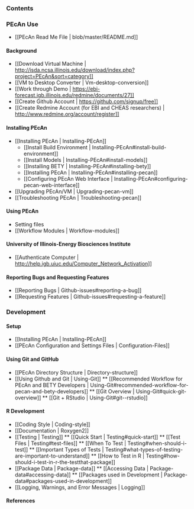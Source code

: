 ### Contents

### PEcAn Use
* [[PEcAn Read Me File | blob/master/README.md]]

#### Background
* [[Download Virtual Machine | http://isda.ncsa.illinois.edu/download/index.php?project=PEcAn&sort=category]]
* [[VM to Desktop Converter | Vm-desktop-conversion]]
* [[Work through Demo | https://ebi-forecast.igb.illinois.edu/redmine/documents/27]]
* [[Create Github Account | https://github.com/signup/free]]
* [[Create Redmine Account (for EBI and CHEAS researchers) | http://www.redmine.org/account/register]]

#### Installing PEcAn
* [[Installing PEcAn | Installing-PEcAn]]
  * [[Install Build Environment | Installing-PEcAn#install-build-environment]]
  * [[Install Models | Installing-PEcAn#install-models]]
  * [[Installing BETY | Installing-PEcAn#installing-bety]]
  * [[Installing PEcAn | Installing-PEcAn#installing-pecan]]
  * [[Configuring PEcAn Web Interface | Installing-PEcAn#configuring-pecan-web-interface]]
* [[Upgrading PEcAn/VM | Upgrading-pecan-vm]]
* [[Troubleshooting PEcAn | Troubleshooting-pecan]]

#### Using PEcAn 
* Setting files
* [[Workflow Modules | Workflow-modules]]

#### University of Illinois-Energy Biosciences Institute 
* [[Authenticate Computer | http://help.igb.uiuc.edu/Computer_Network_Activation]]

#### Reporting Bugs and Requesting Features
* [[Reporting Bugs | Github-issues#reporting-a-bug]]
* [[Requesting Features | Github-issues#requesting-a-feature]]

### Development

#### Setup
* [[Installing PEcAn | Installing-PEcAn]]
* [[PEcAn Configuration and Settings Files | Configuration-Files]]

#### Using Git and GitHub
* [[PEcAn Directory Structure | Directory-structure]]
* [[Using Github and Git | Using-Git]]
  ** [[Recommended Workflow for PEcAn and BETY Developers | Using-Git#recommended-workflow-for-pecan-and-bety-developers]]
  ** [[Git Overview | Using-Git#quick-git-overview]]
  ** [[Git + RStudio | Using-Git#git--rstudio]]

#### R Development

* [[Coding Style | Coding-style]]
* [[Documentation | Roxygen2]]
* [[Testing | Testing]]
  ** [[Quick Start | Testing#quick-start]]
  ** [[Test Files | Testing#test-files]]
  ** [[When To Test | Testing#when-should-i-test]]
  ** [[Important Types of Tests | Testing#what-types-of-testing-are-important-to-understand]]
  ** [[How to Test in R | Testing#how-should-i-test-in-r-the-testthat-package]]
* [[Package Data | Package-data]]
  ** [[Accessing Data | Package-data#accessing-data]]
  ** [[Packages used in Development | Package-data#packages-used-in-development]]
* [[Logging, Warnings, and Error Messages | Logging]]

#### References
